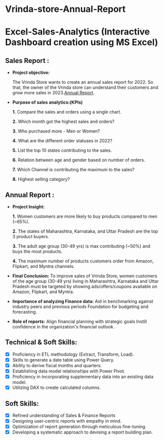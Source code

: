 # Vrinda-store-Annual-Report
# Excel-Sales-Analytics (Interactive Dashboard creation using MS Excel)
## Sales Report :

- **Project objective:** 

  The Vrinda Store wants to create an annual sales report for 2022. So that, the owner of the Vrinda store can understand their customers and grow more sales in 
   2023.[Annual Report](https://github.com/haneefshaik1/Excel-Sales-Analytics/blob/main/Market%20Performance%20Vs%20Target.pdf).

- **Purpose of sales analytics:(KPIs)** 

    **1.** Compare the sales and orders using a single chart.

    **2.** Which month got the highest sales and orders?

    **3.** Who purchased more - Men or Women?

    **4.** What are the different order statuses in 2022?

    **5.** List the top 10 states contributing to the sales.

    **6.** Relation between age and gender based on number of orders.

    **7.** Which Channel is contributing the maximum to the sales?

    **8.** Highest selling category?

## Annual Report :

- **Project Insight:** 

    **1.** Women customers are more likely to buy products compared to men (~65%).

    **2.** The states of Maharashtra, Karnataka, and Uttar Pradesh are the top 3 product buyers.

    **3.** The adult age group (30-49 yrs) is max contributing (~50%) and buys the most products.

    **4.** The maximum number of products customers order from Amazon, Flipkart, and Myntra channels.

- **Final Conclusion:** To improve sales of Vrinda Store, women customers of the age group (30-49 yrs) living in Maharashtra,
   Karnataka and Uttar Pradesh must be targeted by showing ads/offers/coupons available on Amazon, Flipkart, and Myntra.

- **Importance of analyzing Finance data:** Aid in benchmarking against industry peers and previous periods Foundation for budgeting and forecasting.

- **Role of reports:** Align financial planning with strategic goals Instill confidence in the organization's financial outlook.


## Technical & Soft Skills:
- [x]	Proficiency in ETL methodology (Extract, Transform, Load).
- [x]	Skills to generate a date table using Power Query.
- [x]	Ability to derive fiscal months and quarters.
- [x]	Establishing data model relationships with Power Pivot.
- [x]	Proficiency in incorporating supplementary data into an existing data model.
- [x]	Utilizing DAX to create calculated columns.

## Soft Skills:
- [x]	Refined understanding of Sales & Finance Reports
- [x]	Designing user-centric reports with empathy in mind.
- [x]	Optimization of report generation through meticulous fine-tuning.
- [x]	Developing a systematic approach to devising a report building plan.
